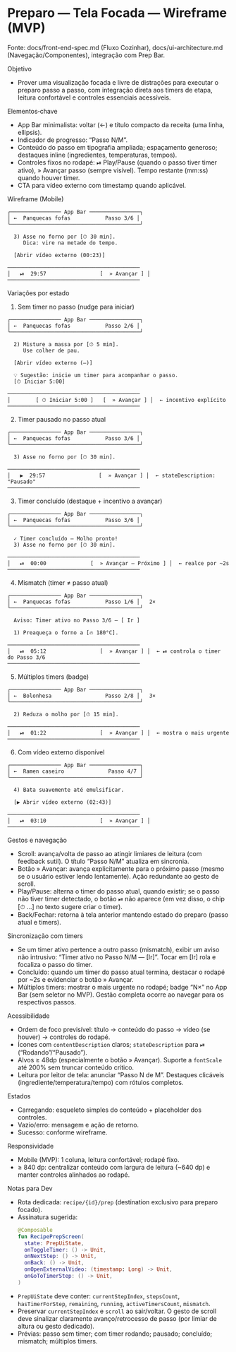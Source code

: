 # Preparo — Tela Focada — Wireframe (MVP)

Fonte: docs/front-end-spec.md (Fluxo Cozinhar), docs/ui-architecture.md (Navegação/Componentes), integração com Prep Bar.

Objetivo
- Prover uma visualização focada e livre de distrações para executar o preparo passo a passo, com integração direta aos timers de etapa, leitura confortável e controles essenciais acessíveis.

Elementos‑chave
- App Bar minimalista: voltar (←) e título compacto da receita (uma linha, ellipsis).
- Indicador de progresso: “Passo N/M”.
- Conteúdo do passo em tipografia ampliada; espaçamento generoso; destaques inline (ingredientes, temperaturas, tempos).
- Controles fixos no rodapé: ⏯ Play/Pause (quando o passo tiver timer ativo), » Avançar passo (sempre visível). Tempo restante (mm:ss) quando houver timer.
- CTA para vídeo externo com timestamp quando aplicável.

Wireframe (Mobile)

```
┌──────────────── App Bar ────────────────┐
│ ←  Panquecas fofas           Passo 3/6 │
└─────────────────────────────────────────┘

  3) Asse no forno por [⏱ 30 min].
     Dica: vire na metade do tempo.

  [Abrir vídeo externo (00:23)]

──────────────────────────────────────────
│   ⏯  29:57                 [  » Avançar ] │
──────────────────────────────────────────
```

Variações por estado

1) Sem timer no passo (nudge para iniciar)

```
┌──────────────── App Bar ────────────────┐
│ ←  Panquecas fofas           Passo 2/6 │
└─────────────────────────────────────────┘

  2) Misture a massa por [⏱ 5 min].
     Use colher de pau.

  [Abrir vídeo externo (—)]

  💡 Sugestão: inicie um timer para acompanhar o passo.
  [⏱ Iniciar 5:00]

──────────────────────────────────────────
│        [ ⏱ Iniciar 5:00 ]   [  » Avançar ] │  ← incentivo explícito
──────────────────────────────────────────
```

2) Timer pausado no passo atual

```
┌──────────────── App Bar ────────────────┐
│ ←  Panquecas fofas           Passo 3/6 │
└─────────────────────────────────────────┘

  3) Asse no forno por [⏱ 30 min].

──────────────────────────────────────────
│   ▶️  29:57                 [  » Avançar ] │  ← stateDescription: "Pausado"
──────────────────────────────────────────
```

3) Timer concluído (destaque + incentivo a avançar)

```
┌──────────────── App Bar ────────────────┐
│ ←  Panquecas fofas           Passo 3/6 │
└─────────────────────────────────────────┘

  ✓ Timer concluído — Molho pronto!
  3) Asse no forno por [⏱ 30 min].

──────────────────────────────────────────
│   ⏯  00:00              [  » Avançar — Próximo ] │  ← realce por ~2s
──────────────────────────────────────────
```

4) Mismatch (timer ≠ passo atual)

```
┌──────────────── App Bar ────────────────┐
│ ←  Panquecas fofas           Passo 1/6 │   2×
└─────────────────────────────────────────┘

  Aviso: Timer ativo no Passo 3/6 — [ Ir ]

  1) Preaqueça o forno a [🔥 180°C].

──────────────────────────────────────────
│   ⏯  05:12                 [  » Avançar ] │  ← ⏯ controla o timer do Passo 3/6
──────────────────────────────────────────
```

5) Múltiplos timers (badge)

```
┌──────────────── App Bar ────────────────┐
│ ←  Bolonhesa                 Passo 2/8 │   3×
└─────────────────────────────────────────┘

  2) Reduza o molho por [⏱ 15 min].

──────────────────────────────────────────
│   ⏯  01:22                 [  » Avançar ] │  ← mostra o mais urgente
──────────────────────────────────────────
```

6) Com vídeo externo disponível

```
┌──────────────── App Bar ────────────────┐
│ ←  Ramen caseiro              Passo 4/7 │
└─────────────────────────────────────────┘

  4) Bata suavemente até emulsificar.

  [▶ Abrir vídeo externo (02:43)]

──────────────────────────────────────────
│   ⏯  03:10                 [  » Avançar ] │
──────────────────────────────────────────
```

Gestos e navegação
- Scroll: avança/volta de passo ao atingir limiares de leitura (com feedback sutil). O título “Passo N/M” atualiza em sincronia.
- Botão » Avançar: avança explicitamente para o próximo passo (mesmo se o usuário estiver lendo lentamente). Ação redundante ao gesto de scroll.
- Play/Pause: alterna o timer do passo atual, quando existir; se o passo não tiver timer detectado, o botão ⏯ não aparece (em vez disso, o chip [⏱ …] no texto sugere criar o timer).
- Back/Fechar: retorna à tela anterior mantendo estado do preparo (passo atual e timers).

Sincronização com timers
- Se um timer ativo pertence a outro passo (mismatch), exibir um aviso não intrusivo: “Timer ativo no Passo N/M — [Ir]”. Tocar em [Ir] rola e focaliza o passo do timer.
- Concluído: quando um timer do passo atual termina, destacar o rodapé por ~2s e evidenciar o botão » Avançar.
- Múltiplos timers: mostrar o mais urgente no rodapé; badge “N×” no App Bar (sem seletor no MVP). Gestão completa ocorre ao navegar para os respectivos passos.

Acessibilidade
- Ordem de foco previsível: título → conteúdo do passo → vídeo (se houver) → controles do rodapé.
- Ícones com `contentDescription` claros; `stateDescription` para ⏯ (“Rodando”/“Pausado”).
- Alvos ≥ 48dp (especialmente o botão » Avançar). Suporte a `fontScale` até 200% sem truncar conteúdo crítico.
- Leitura por leitor de tela: anunciar “Passo N de M”. Destaques clicáveis (ingrediente/temperatura/tempo) com rótulos completos.

Estados
- Carregando: esqueleto simples do conteúdo + placeholder dos controles.
- Vazio/erro: mensagem e ação de retorno.
- Sucesso: conforme wireframe.

Responsividade
- Mobile (MVP): 1 coluna, leitura confortável; rodapé fixo.
- ≥ 840 dp: centralizar conteúdo com largura de leitura (~640 dp) e manter controles alinhados ao rodapé.

Notas para Dev
- Rota dedicada: `recipe/{id}/prep` (destination exclusivo para preparo focado).
- Assinatura sugerida:
  ```kotlin
  @Composable
  fun RecipePrepScreen(
    state: PrepUiState,
    onToggleTimer: () -> Unit,
    onNextStep: () -> Unit,
    onBack: () -> Unit,
    onOpenExternalVideo: (timestamp: Long) -> Unit,
    onGoToTimerStep: () -> Unit,
  )
  ```
- `PrepUiState` deve conter: `currentStepIndex`, `stepsCount`, `hasTimerForStep`, `remaining`, `running`, `activeTimersCount`, `mismatch`.
- Preservar `currentStepIndex` e `scroll` ao sair/voltar. O gesto de scroll deve sinalizar claramente avanço/retrocesso de passo (por limiar de altura ou gesto dedicado).
- Prévias: passo sem timer; com timer rodando; pausado; concluído; mismatch; múltiplos timers.

